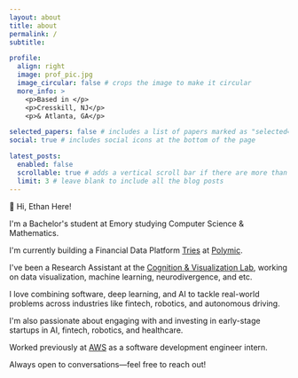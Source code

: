 ```yaml
---
layout: about
title: about
permalink: /
subtitle:

profile:
  align: right
  image: prof_pic.jpg
  image_circular: false # crops the image to make it circular
  more_info: >
    <p>Based in </p>
    <p>Cresskill, NJ</p>
    <p>& Atlanta, GA</p>

selected_papers: false # includes a list of papers marked as "selected={true}"
social: true # includes social icons at the bottom of the page

latest_posts:
  enabled: false
  scrollable: true # adds a vertical scroll bar if there are more than 3 new posts items
  limit: 3 # leave blank to include all the blog posts
---
```


👋 Hi, Ethan Here!

I'm a Bachelor's student at Emory studying Computer Science & Mathematics.

I'm currently building a Financial Data Platform [Tries](https://github.com/polymic) at [Polymic](https://www.linkedin.com/company/polymic-tries/about/?viewAsMember=true).

I've been a Research Assistant at the [Cognition & Visualization Lab](https://cav-lab.github.io/), working on data visualization, machine learning, neurodivergence, and etc.

I love combining software, deep learning, and AI to tackle real-world problems across industries like fintech, robotics, and autonomous driving.

I'm also passionate about engaging with and investing in early-stage startups in AI, fintech, robotics, and healthcare.

Worked previously at [AWS](https://aws.amazon.com/) as a software development engineer intern.

Always open to conversations—feel free to reach out!
